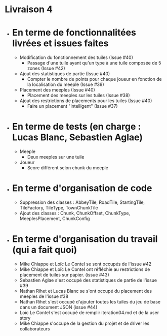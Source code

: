 # Livraison 4

- # En terme de fonctionnalitées livrées et issues faites
    - Modification du fonctionnement des tuiles (Issue #40)
        - Passage d'une tuile ayant qu'un type à une tuile composée de 5 zones (Issue #42)
    - Ajout des statistiques de partie (Issue #40)
        - Compter le nombre de points pour chaque joueur en fonction de la localisation du meeple (Issue #39)
    - Placement des meeples (Issue #40)
        - Placement des meeples sur les tuiles (Issue #38)
    - Ajout des restrictions de placements pour les tuiles (Issue #40)
        - Faire un placement "intelligent" (Issue #37)


- # En terme de tests (en charge : Lucas Blanc, Sebastien Aglae)
    - Meeple
        - Deux meeples sur une tuile
    - Joueur
        - Score différent selon chunk du meeple

- # En terme d'organisation de code
    - Suppression des classes : AbbeyTile, RoadTile, StartingTile, TileFactory, TileType, TownChunkTile
    - Ajout des classes : Chunk, ChunkOffset, ChunkType, MeeplesPlacement, ChunkConfig


- # En terme d'organisation du travail (qui a fait quoi)
    - Mike Chiappe et Loïc Le Contel se sont occupés de l'issue #42
    - Mike Chiappe et Loïc Le Contel ont réfléchie au restrictions de placement de tuiles sur papier. (issue #43)
    - Sebastien Aglae s'est occupé des statistiques de partie de l'issue #39
    - Nathan Rihet et Lucas Blanc se s'ont occupé du placement des meeples de l'issue #38
    - Nathan Rihet s'est occupé d'ajouter toutes les tuiles du jeu de base dans un document JSON (issue #44)
    - Loïc Le Contel s'est occupé de remplir iteration04.md et de la user story
    - Mike Chiappe s'occupe de la gestion du projet et de driver les collaborateurs
